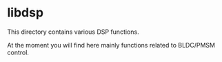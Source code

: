 libdsp
======

This directory contains various DSP functions.

At the moment you will find here mainly functions related to BLDC/PMSM
control.
